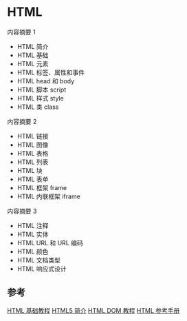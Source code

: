 # HTML

内容摘要 1

- HTML 简介
- HTML 基础
- HTML 元素
- HTML 标签、属性和事件
- HTML head 和 body
- HTML 脚本 script
- HTML 样式 style
- HTML 类 class

内容摘要 2

- HTML 链接
- HTML 图像
- HTML 表格
- HTML 列表
- HTML 块
- HTML 表单
- HTML 框架 frame
- HTML 内联框架 iframe

内容摘要 3

- HTML 注释
- HTML 实体
- HTML URL 和 URL 编码
- HTML 颜色
- HTML 文档类型
- HTML 响应式设计

## 参考

[HTML 基础教程](http://www.w3school.com.cn/html/index.asp)
[HTML5 简介](http://www.w3school.com.cn/html/html5_intro.asp)
[HTML DOM 教程](http://www.w3school.com.cn/htmldom/index.asp)
[HTML 参考手册](http://www.w3school.com.cn/tags/index.asp)
